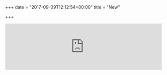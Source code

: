 +++
date = "2017-09-09T12:12:54+00:00"
title = "New"

+++


<iframe src="https://www.youtube.com/embed/2a3NqkHa-qI" allowfullscreen="" async="" preload="" width="100%" height="auto" frameborder="0"></iframe>